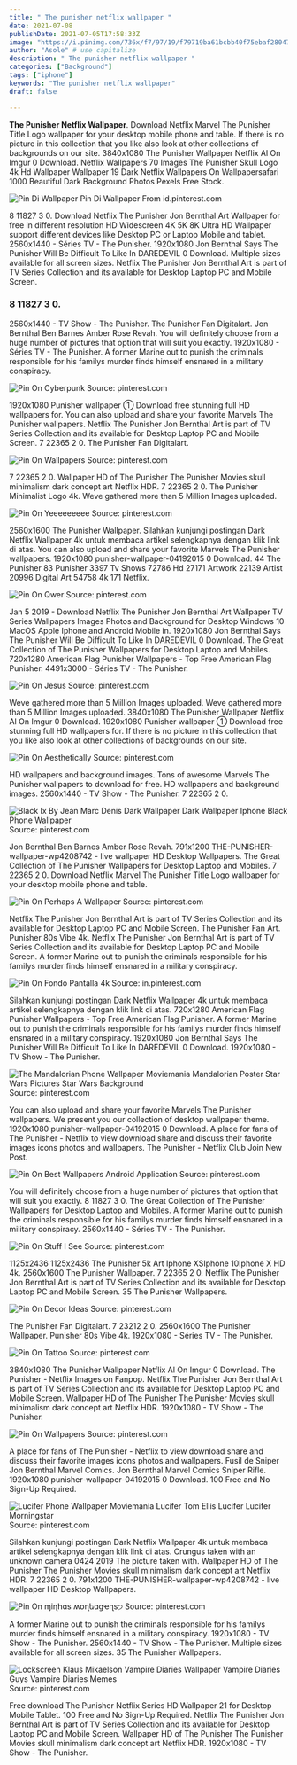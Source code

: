 ```yaml
---
title: " The punisher netflix wallpaper "
date: 2021-07-08
publishDate: 2021-07-05T17:58:33Z
image: "https://i.pinimg.com/736x/f7/97/19/f79719ba61bcbb40f75ebaf2804797e4.jpg"
author: "Asole" # use capitalize
description: " The punisher netflix wallpaper "
categories: ["Background"]
tags: ["iphone"]
keywords: "The punisher netflix wallpaper"
draft: false

---
```



**The Punisher Netflix Wallpaper**. Download Netflix Marvel The Punisher Title Logo wallpaper for your desktop mobile phone and table. If there is no picture in this collection that you like also look at other collections of backgrounds on our site. 3840x1080 The Punisher Wallpaper Netflix Al On Imgur 0 Download. Netflix Wallpapers 70 Images The Punisher Skull Logo 4k Hd Wallpaper Wallpaper 19 Dark Netflix Wallpapers On Wallpapersafari 1000 Beautiful Dark Background Photos Pexels Free Stock.

![Pin Di Wallpaper](https://i.pinimg.com/originals/c8/7e/d2/c87ed2ef072c2b5b2963ee5be0dd87dc.jpg "Pin Di Wallpaper")
Pin Di Wallpaper From id.pinterest.com


8 11827 3 0. Download Netflix The Punisher Jon Bernthal Art Wallpaper for free in different resolution HD Widescreen 4K 5K 8K Ultra HD Wallpaper support different devices like Desktop PC or Laptop Mobile and tablet. 2560x1440 - Séries TV - The Punisher. 1920x1080 Jon Bernthal Says The Punisher Will Be Difficult To Like In DAREDEVIL 0 Download. Multiple sizes available for all screen sizes. Netflix The Punisher Jon Bernthal Art is part of TV Series Collection and its available for Desktop Laptop PC and Mobile Screen.

### 8 11827 3 0.

2560x1440 - TV Show - The Punisher. The Punisher Fan Digitalart. Jon Bernthal Ben Barnes Amber Rose Revah. You will definitely choose from a huge number of pictures that option that will suit you exactly. 1920x1080 - Séries TV - The Punisher. A former Marine out to punish the criminals responsible for his familys murder finds himself ensnared in a military conspiracy.


![Pin On Cyberpunk](https://i.pinimg.com/736x/df/fe/2c/dffe2c6ee5050c1e9df05c8178856ee1.jpg "Pin On Cyberpunk")
Source: pinterest.com

1920x1080 Punisher wallpaper ① Download free stunning full HD wallpapers for. You can also upload and share your favorite Marvels The Punisher wallpapers. Netflix The Punisher Jon Bernthal Art is part of TV Series Collection and its available for Desktop Laptop PC and Mobile Screen. 7 22365 2 0. The Punisher Fan Digitalart.

![Pin On Wallpapers](https://i.pinimg.com/originals/be/d3/6a/bed36aa78e13910c2f161e5243955f18.jpg "Pin On Wallpapers")
Source: pinterest.com

7 22365 2 0. Wallpaper HD of The Punisher The Punisher Movies skull minimalism dark concept art Netflix HDR. 7 22365 2 0. The Punisher Minimalist Logo 4k. Weve gathered more than 5 Million Images uploaded.

![Pin On Yeeeeeeeee](https://i.pinimg.com/originals/e8/99/e3/e899e317c6ad57a576195a077d75ec0e.jpg "Pin On Yeeeeeeeee")
Source: pinterest.com

2560x1600 The Punisher Wallpaper. Silahkan kunjungi postingan Dark Netflix Wallpaper 4k untuk membaca artikel selengkapnya dengan klik link di atas. You can also upload and share your favorite Marvels The Punisher wallpapers. 1920x1080 punisher-wallpaper-04192015 0 Download. 44 The Punisher 83 Punisher 3397 Tv Shows 72786 Hd 27171 Artwork 22139 Artist 20996 Digital Art 54758 4k 171 Netflix.

![Pin On Qwer](https://i.pinimg.com/originals/ab/04/73/ab04732ac06c58d28c7839eaec568547.png "Pin On Qwer")
Source: pinterest.com

Jan 5 2019 - Download Netflix The Punisher Jon Bernthal Art Wallpaper TV Series Wallpapers Images Photos and Background for Desktop Windows 10 MacOS Apple Iphone and Android Mobile in. 1920x1080 Jon Bernthal Says The Punisher Will Be Difficult To Like In DAREDEVIL 0 Download. The Great Collection of The Punisher Wallpapers for Desktop Laptop and Mobiles. 720x1280 American Flag Punisher Wallpapers - Top Free American Flag Punisher. 4491x3000 - Séries TV - The Punisher.

![Pin On Jesus](https://i.pinimg.com/originals/00/8f/f7/008ff7187462242dd108815eda152ee6.png "Pin On Jesus")
Source: pinterest.com

Weve gathered more than 5 Million Images uploaded. Weve gathered more than 5 Million Images uploaded. 3840x1080 The Punisher Wallpaper Netflix Al On Imgur 0 Download. 1920x1080 Punisher wallpaper ① Download free stunning full HD wallpapers for. If there is no picture in this collection that you like also look at other collections of backgrounds on our site.

![Pin On Aesthetically](https://i.pinimg.com/originals/5d/92/24/5d922422db637672adc17e8b5cacb27f.jpg "Pin On Aesthetically")
Source: pinterest.com

HD wallpapers and background images. Tons of awesome Marvels The Punisher wallpapers to download for free. HD wallpapers and background images. 2560x1440 - TV Show - The Punisher. 7 22365 2 0.

![Black Ix By Jean Marc Denis Dark Wallpaper Dark Wallpaper Iphone Black Phone Wallpaper](https://i.pinimg.com/originals/d2/3f/b7/d23fb7a78eca060593cfdbc8f62b7f53.jpg "Black Ix By Jean Marc Denis Dark Wallpaper Dark Wallpaper Iphone Black Phone Wallpaper")
Source: pinterest.com

Jon Bernthal Ben Barnes Amber Rose Revah. 791x1200 THE-PUNISHER-wallpaper-wp4208742 - live wallpaper HD Desktop Wallpapers. The Great Collection of The Punisher Wallpapers for Desktop Laptop and Mobiles. 7 22365 2 0. Download Netflix Marvel The Punisher Title Logo wallpaper for your desktop mobile phone and table.

![Pin On Perhaps A Wallpaper](https://i.pinimg.com/736x/de/2e/9b/de2e9ba0cd66fe0a5107a72acd514358.jpg "Pin On Perhaps A Wallpaper")
Source: pinterest.com

Netflix The Punisher Jon Bernthal Art is part of TV Series Collection and its available for Desktop Laptop PC and Mobile Screen. The Punisher Fan Art. Punisher 80s Vibe 4k. Netflix The Punisher Jon Bernthal Art is part of TV Series Collection and its available for Desktop Laptop PC and Mobile Screen. A former Marine out to punish the criminals responsible for his familys murder finds himself ensnared in a military conspiracy.

![Pin On Fondo Pantalla 4k](https://i.pinimg.com/originals/e3/2f/c8/e32fc8ba8c7efdd99e01ccb857585d40.jpg "Pin On Fondo Pantalla 4k")
Source: in.pinterest.com

Silahkan kunjungi postingan Dark Netflix Wallpaper 4k untuk membaca artikel selengkapnya dengan klik link di atas. 720x1280 American Flag Punisher Wallpapers - Top Free American Flag Punisher. A former Marine out to punish the criminals responsible for his familys murder finds himself ensnared in a military conspiracy. 1920x1080 Jon Bernthal Says The Punisher Will Be Difficult To Like In DAREDEVIL 0 Download. 1920x1080 - TV Show - The Punisher.

![The Mandalorian Phone Wallpaper Moviemania Mandalorian Poster Star Wars Pictures Star Wars Background](https://i.pinimg.com/originals/92/da/d7/92dad72e17601ef6714284631da56437.jpg "The Mandalorian Phone Wallpaper Moviemania Mandalorian Poster Star Wars Pictures Star Wars Background")
Source: pinterest.com

You can also upload and share your favorite Marvels The Punisher wallpapers. We present you our collection of desktop wallpaper theme. 1920x1080 punisher-wallpaper-04192015 0 Download. A place for fans of The Punisher - Netflix to view download share and discuss their favorite images icons photos and wallpapers. The Punisher - Netflix Club Join New Post.

![Pin On Best Wallpapers Android Application](https://i.pinimg.com/originals/db/a7/93/dba793f0171826252410caa8607383a5.jpg "Pin On Best Wallpapers Android Application")
Source: pinterest.com

You will definitely choose from a huge number of pictures that option that will suit you exactly. 8 11827 3 0. The Great Collection of The Punisher Wallpapers for Desktop Laptop and Mobiles. A former Marine out to punish the criminals responsible for his familys murder finds himself ensnared in a military conspiracy. 2560x1440 - Séries TV - The Punisher.

![Pin On Stuff I See](https://i.pinimg.com/originals/7a/8a/51/7a8a513453534193d1d065b242a9ac12.jpg "Pin On Stuff I See")
Source: pinterest.com

1125x2436 1125x2436 The Punisher 5k Art Iphone XSIphone 10Iphone X HD 4k. 2560x1600 The Punisher Wallpaper. 7 22365 2 0. Netflix The Punisher Jon Bernthal Art is part of TV Series Collection and its available for Desktop Laptop PC and Mobile Screen. 35 The Punisher Wallpapers.

![Pin On Decor Ideas](https://i.pinimg.com/originals/e7/c7/d8/e7c7d8ec7c218b23ec38096f5a2a81b4.jpg "Pin On Decor Ideas")
Source: pinterest.com

The Punisher Fan Digitalart. 7 23212 2 0. 2560x1600 The Punisher Wallpaper. Punisher 80s Vibe 4k. 1920x1080 - Séries TV - The Punisher.

![Pin On Tattoo](https://i.pinimg.com/736x/0e/4a/75/0e4a75430caf9939c9568da8a0386ecb.jpg "Pin On Tattoo")
Source: pinterest.com

3840x1080 The Punisher Wallpaper Netflix Al On Imgur 0 Download. The Punisher - Netflix Images on Fanpop. Netflix The Punisher Jon Bernthal Art is part of TV Series Collection and its available for Desktop Laptop PC and Mobile Screen. Wallpaper HD of The Punisher The Punisher Movies skull minimalism dark concept art Netflix HDR. 1920x1080 - TV Show - The Punisher.

![Pin On Wallpapers](https://i.pinimg.com/originals/99/b7/d3/99b7d3b33b8bf40160d5c0effda70a3c.jpg "Pin On Wallpapers")
Source: pinterest.com

A place for fans of The Punisher - Netflix to view download share and discuss their favorite images icons photos and wallpapers. Fusil de Sniper Jon Bernthal Marvel Comics. Jon Bernthal Marvel Comics Sniper Rifle. 1920x1080 punisher-wallpaper-04192015 0 Download. 100 Free and No Sign-Up Required.

![Lucifer Phone Wallpaper Moviemania Lucifer Tom Ellis Lucifer Lucifer Morningstar](https://i.pinimg.com/originals/b0/98/9c/b0989cde75d06d232184e9abf4cdd7ed.jpg "Lucifer Phone Wallpaper Moviemania Lucifer Tom Ellis Lucifer Lucifer Morningstar")
Source: pinterest.com

Silahkan kunjungi postingan Dark Netflix Wallpaper 4k untuk membaca artikel selengkapnya dengan klik link di atas. Crungus taken with an unknown camera 0424 2019 The picture taken with. Wallpaper HD of The Punisher The Punisher Movies skull minimalism dark concept art Netflix HDR. 7 22365 2 0. 791x1200 THE-PUNISHER-wallpaper-wp4208742 - live wallpaper HD Desktop Wallpapers.

![Pin On ɱiɳհɑs ʍօɳեɑցҽɳs੭](https://i.pinimg.com/originals/13/9e/c3/139ec3650386cfaedf4b7aeb3e61c5e0.jpg "Pin On ɱiɳհɑs ʍօɳեɑցҽɳs੭")
Source: pinterest.com

A former Marine out to punish the criminals responsible for his familys murder finds himself ensnared in a military conspiracy. 1920x1080 - TV Show - The Punisher. 2560x1440 - TV Show - The Punisher. Multiple sizes available for all screen sizes. 35 The Punisher Wallpapers.

![Lockscreen Klaus Mikaelson Vampire Diaries Wallpaper Vampire Diaries Guys Vampire Diaries Memes](https://i.pinimg.com/736x/f7/97/19/f79719ba61bcbb40f75ebaf2804797e4.jpg "Lockscreen Klaus Mikaelson Vampire Diaries Wallpaper Vampire Diaries Guys Vampire Diaries Memes")
Source: pinterest.com

Free download The Punisher Netflix Series HD Wallpaper 21 for Desktop Mobile Tablet. 100 Free and No Sign-Up Required. Netflix The Punisher Jon Bernthal Art is part of TV Series Collection and its available for Desktop Laptop PC and Mobile Screen. Wallpaper HD of The Punisher The Punisher Movies skull minimalism dark concept art Netflix HDR. 1920x1080 - TV Show - The Punisher.

